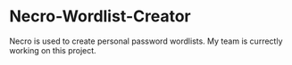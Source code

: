 # Necro-Wordlist-Creator
Necro is used to create personal password wordlists. My team is currectly working on this project.
